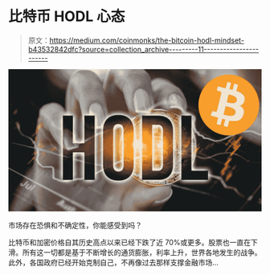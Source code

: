 # 比特币 HODL 心态

> 原文：<https://medium.com/coinmonks/the-bitcoin-hodl-mindset-b43532842dfc?source=collection_archive---------11----------------------->

![](img/a2d1216f1da8f9b3dc1e523ea9349d59.png)

市场存在恐惧和不确定性，你能感受到吗？

比特币和加密价格自其历史高点以来已经下跌了近 70%或更多。股票也一直在下滑。所有这一切都是基于不断增长的通货膨胀，利率上升，世界各地发生的战争。此外，各国政府已经开始克制自己，不再像过去那样支撑金融市场…